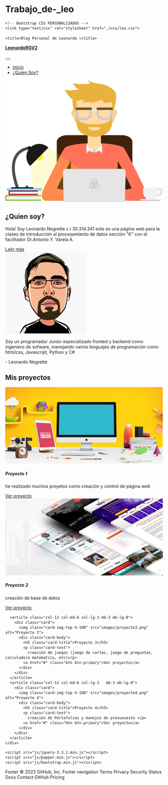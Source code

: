 # Trabajo_de-_leo
<!doctype html>
<html lang="es">
  <head>
    <!-- Required meta tags -->
    <meta charset="utf-8">
    <meta name="viewport" content="width=device-width, initial-scale=1, shrink-to-fit=no">
 <link rel="shortcut icon" type="image/x-icon" href="images/favicon.ico">
  <!-- FUENTES DE GOOGLE FONT -->
  <link href="https://fonts.googleapis.com/css?family=Open+Sans:400,400i,700,700i" rel="stylesheet">
    <!-- Bootstrap CSS -->
    <link type="text/css" rel="stylesheet" href="css/bootstrap.min.css">

    <!-- Bootstrap CSS PERSONALIZADOS -->
    <link type="text/css" rel="stylesheet" href="./css/leo.css">

    <title>Blog Personal de Leonardo </title>
  </head>
  <body>
  <nav class="navbar navbar-dark btn-dark navbar-expand-md fixed-top">
    <div class="container">
  <a href="#" class="navbar-brand">
    <strong>LeonardoRGV2</strong> 
  </a>
 
<button type="button" class="navbar-toggler" data-toggle="collapse" 
data-target="#menu-principal" aria-controls="menu-principal" 
aria-expanded="false" aria-label="desplegar menu de navegacion">
<span class="navbar-toggler-icon"></span>
</button>

<div class="collapse navbar-collapse" id="menu-principal">
<ul class="navbar-nav ml-auto">
<li class="nav-item"><a href="#" class="nav-link active">inicio</a></li>
<li class="nav-item"><a href="#" class="nav-link">¿Quien Soy?</a></li>
       </ul>
     </div>
     </div>
   </nav>

<!-- SECCION QUIEN SOY -->
<section class="quien-soy py-4 mt-5">
  <div class="container">
    <div class="row">
      <div class="col-12 col-md-6 text-center">
        <img src="images/desarrollador.svg" alt="Soy el  desarrolador"
        class="img-fluid mb-4 mb-md-0">
      </div>
      <div class="col-12 col-md-6 text-center text-md-left align-self-md-center ">
        <h1 class="display-4 font-weight-bold text-primary">¿Quien soy?</h1> 
        <p>Hola! Soy Leonardo Negrette c.i 30.314.341 este es una página web para la clases de introducción al procesamiento de datos sección "K" con el facilitador Dr.Antonio Y. Varela A.</p> 
        <a href="#" class="btn btn-primary btn-lg">Leér más</a> 
      </div>
    </div>
  </div>
</section>

<!-- SECCION FILOSOFIA  -->
<section class="filosofia py-4 bg-primary text-center text-white">

  <div class="container">
    <div class="row">
      <div class="col-12">
        <img src="images/avatar.png" width="260" height="auto" alt="Avatar de Tomas Mendez" class="img-fluid rounded-circle mb-4">
        <p class="h2">Soy un programador Junior especializado fronted y backend como ingeniero de sofware, manejando varios lenguajes de programación como html/css, Javascript, Python y C#</p>
        <p class="h4 font-italic">- Leonardo Negrette</p>
      </div>
    </div>
  </div>
</section>

<!-- SECCION PROYECTOS -->
<section class="proyectos py-4">
  <div class="container">
    <h1 class="display-4 font-weight-bold text-center pb-4">Mis proyectos</h1>
    <div class="row text-md-center">
      <article class="col-12 col-md-6 col-lg-3 mb-3 mb-lg-0">
        <div class="card">
          <img class="card-img-top h-100" src="images/proyecto1.png" alt="Proyecto 1">
          <div class="card-body">
            <h5 class="card-title">Proyecto 1</h5>
            <p class="card-text">
            he realizado muchos proyetos como creación y control de página web </p>
            <a href="#" class="btn btn-primary">Ver proyecto</a>
          </div>
        </div>
      </article>
      <article class="col-12 col-md-6 col-lg-3 mb-3 mb-lg-0">
        <div class="card">
          <img class="card-img-top h-100" src="images/proyecto2.png" alt="Proyecto 2">
          <div class="card-body">
            <h5 class="card-title">Proyecto 2</h5>
            <p class="card-text">
              creación de base de datos </p>
            <a href="#" class="btn btn-primary">Ver proyecto</a>
          </div>
        </div>
      </article>

      <article class="col-12 col-md-6 col-lg-3 mb-3 mb-lg-0">
        <div class="card">
          <img class="card-img-top h-100" src="images/proyecto3.png" alt="Proyecto 3">
          <div class="card-body">
            <h5 class="card-title">Proyecto 3</h5>
            <p class="card-text">
              creación de juegos (juego de cartas, juego de preguntas, calculadora matematica, etc)</p>
            <a href="#" class="btn btn-primary">Ver proyecto</a>
          </div>
        </div>
      </article>
      <article class="col-12 col-md-6 col-lg-3   mb-3 mb-lg-0">
        <div class="card">
          <img class="card-img-top h-100" src="images/proyecto4.png" alt="Proyecto 4">
          <div class="card-body">
            <h5 class="card-title">Proyecto 4</h5>
            <p class="card-text">
              creación de Portafolios y manejos de presuouesto </p>
            <a href="#" class="btn btn-primary">Ver proyecto</a>
          </div>
        </div>
      </article>
    </div>
  </div>
</section>























    
 
 <!-- ARCHIVOS BOOTSTRAP JAVASCRIPT -->
    <script src="js/jquery-3.3.1.min.js"></script>
    <script src="js/popper.min.js"></script>
    <script src="js/bootstrap.min.js"></script>
  </body>
</html>
Footer
© 2023 GitHub, Inc.
Footer navigation
Terms
Privacy
Security
Status
Docs
Contact GitHub
Pricing
